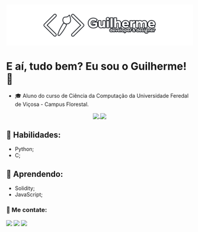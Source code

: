 <div>
 <a href="https://github.com/Guilherme-Schwann/"><img align="Center" src="https://github.com/Guilherme-Schwann/Guilherme-Schwann/blob/main/images/banner-github.png"></a>
</div>

# E aí, tudo bem? Eu sou o Guilherme! 👋 
 - 🎓️ Aluno do curso de Ciência da Computação da Universidade Feredal de Viçosa - Campus Florestal.

<div align="Center">
<a href="https://github.com/Guilherme-Schwann">
<img align="Center" height="150em" src="https://github-readme-stats.vercel.app/api?username=Guilherme-Schwann&count_private=true&show_icons=true&theme=dark&hide_border=true&bg_color=0D1117"/>
<img align="Center" height="150em" src="https://github-readme-stats.vercel.app/api/top-langs/?username=Guilherme-Schwann&theme=dark&layout=compact&langs_count=10&hide_border=true&bg_color=0D1117">
  </a>
</div>

## 🔧 Habilidades:
- Python;
- C;

## 🔬 Aprendendo:
- Solidity;
- JavaScript;

### 🤝 Me contate:

<!--
<div>
  <a href="https://www.instagram.com/gui_augsw/" target="_blank"><img align="left" height="30em" src="https://github.com/Guilherme-Schwann/Guilherme-Schwann/blob/main/images/Instagram.png"></a>
  <a href="https://www.linkedin.com/in/gui-augsw/" target="_blank"><img align="left" height="30em" src="https://github.com/Guilherme-Schwann/Guilherme-Schwann/blob/main/images/Linkedin.png"></a>
  <a href="mailto:guilhermeawilke@hotmail.com" target="_blank"><img align="left" height="30em" src="https://github.com/Guilherme-Schwann/Guilherme-Schwann/blob/main/images/Email.png"></a>
</div>
-->

<div>
 <a href="https://www.instagram.com/gui_augsw/" target="_blank"><img align="Center" height="30em" src="https://img.shields.io/badge/Instagram-%23E4405F.svg?style=for-the-badge&logo=Instagram&logoColor=white"></a>
 <a href="https://www.linkedin.com/in/gui-augsw/" target="_blank"><img align="Center" height="30em" src="https://img.shields.io/badge/linkedin-%230077B5.svg?style=for-the-badge&logo=linkedin&logoColor=white"></a>
 <a href="mailto:guilhermeawilke@hotmail.com" target="_blank"><img align="Center" height="30em" src="https://img.shields.io/badge/Email-0078D4?style=for-the-badge&logo=microsoft-outlook&logoColor=white"></a>
</div>

<!--
**Guilherme-Schwann/Guilherme-Schwann** is a ✨ _special_ ✨ repository because its `README.md` (this file) appears on your GitHub profile.

Here are some ideas to get you started:

- 🔭 I’m currently working on ...
- 🌱 I’m currently learning ...
- 👯 I’m looking to collaborate on ...
- 🤔 I’m looking for help with ...
- 💬 Ask me about ...
- 📫 How to reach me: ...
- 😄 Pronouns: ...
- ⚡ Fun fact: ...
-->
